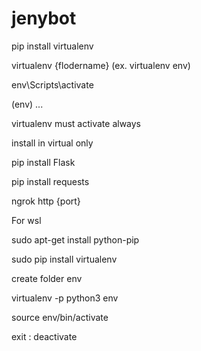 # jenybot

pip install virtualenv

virtualenv {flodername} 
   (ex. virtualenv env)

env\Scripts\activate

   (env) ...

   virtualenv must activate always

   install in virtual only

pip install Flask

pip install requests

ngrok http {port}

For wsl

sudo apt-get install python-pip

sudo pip install virtualenv

create folder env

virtualenv -p python3 env

source env/bin/activate

exit : deactivate
